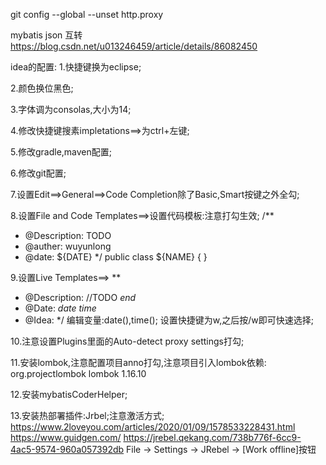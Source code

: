 git config --global --unset http.proxy


mybatis json 互转
https://blog.csdn.net/u013246459/article/details/86082450

idea的配置:
1.快捷键换为eclipse;

2.颜色换位黑色;

3.字体调为consolas,大小为14;

4.修改快捷键搜素impletations==>为ctrl+左键;

5.修改gradle,maven配置;

6.修改git配置;


7.设置Edit==>General==>Code Completion除了Basic,Smart按键之外全勾;

8.设置File and Code Templates==>设置代码模板:注意打勾生效;
/**
 * @Description: TODO
 * @auther: wuyunlong
 * @date: ${DATE}
 */
public class ${NAME} {
}

9.设置Live Templates==>
**
* @Description: //TODO $end$
* @Date: $date$ $time$
* @Idea: 
*/
编辑变量:date(),time();
设置快捷键为w,之后按/w即可快速选择;

10.注意设置Plugins里面的Auto-detect proxy settings打勾;

11.安装lombok,注意配置项目anno打勾,注意项目引入lombok依赖:
<dependency>
    <groupId>org.projectlombok</groupId>
    <artifactId>lombok</artifactId>
    <version>1.16.10</version>
</dependency>

12.安装mybatisCoderHelper;

13.安装热部署插件:Jrbel;注意激活方式;
https://www.2loveyou.com/articles/2020/01/09/1578533228431.html
https://www.guidgen.com/
https://jrebel.qekang.com/738b776f-6cc9-4ac5-9574-960a057392db
File -> Settings -> JRebel -> [Work offline]按钮
